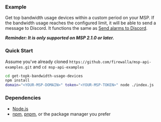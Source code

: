 ### Example
Get top bandwidth usage devices within a custom period on your MSP. If the bandwidth usage reaches the configured limit,
it will be able to send a message to Discord. It functions the same as [Send alarms to Discord](../send-alarms-to-discord/README.md).

***Reminder: It is only supported on MSP 2.1.0 or later.***


### Quick Start

Assume you've already cloned `https://github.com/firewalla/msp-api-examples.git` and `cd msp-api-examples`

```bash
cd get-topk-bandwidth-usage-devices
npm install
domain="<YOUR-MSP-DOMAIN>" token="<YOUR-MSP-TOKEN>" node ./index.js

```

### Dependencies
- [Node.js](https://nodejs.org/)
- [npm](https://www.npmjs.com/package/npm), [pnpm](https://pnpm.io/installation), or the package manager you prefer
